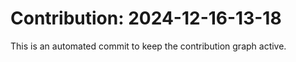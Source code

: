 # Contribution: 2024-12-16-13-18
This is an automated commit to keep the contribution graph active.
